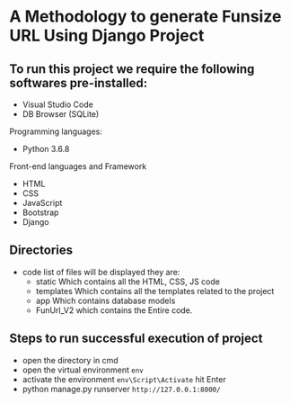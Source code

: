 # A Methodology to generate Funsize URL Using Django Project

## To run this project we require the following softwares pre-installed:

- Visual Studio Code
- DB Browser (SQLite)

Programming languages:

- Python 3.6.8

Front-end languages and Framework

- HTML
- CSS
- JavaScript
- Bootstrap
- Django

## Directories

- code
  list of files will be displayed they are:
  - static
    Which contains all the HTML, CSS, JS code
  - templates
    Which contains all the templates related to the project
  - app
    Which contains database models
  - FunUrl_V2
    which contains the Entire code.

## Steps to run successful execution of project

- open the directory in cmd
- open the virtual environment `env`
- activate the environment `env\Script\Activate` hit Enter
- python manage.py runserver `http://127.0.0.1:8000/
`
